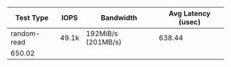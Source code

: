 | Test Type | IOPS | Bandwidth | Avg Latency (usec) |
|-----------|------|----------|--------------------|
| random-read | 49.1k | 192MiB/s (201MB/s) | 638.44
650.02 |
